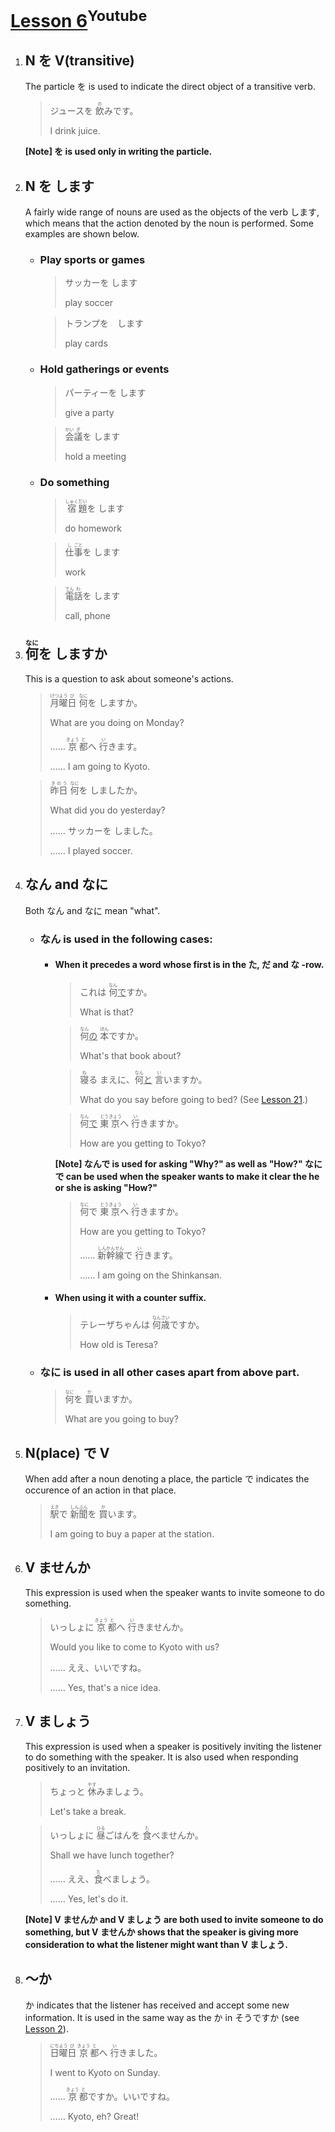 # [Lesson 6](https://www.youtube.com/watch?v=Zocvund8ypA)<sup>Youtube</sup>

1. ## N を V(transitive)

	The particle を is used to indicate the direct object of a transitive verb.

	>ジュースを <ruby>飲<rp>（</rp><rt>の</rt><rp>）</rp></ruby>みです。
	>
	>I drink juice.

	**[Note] を is used only in writing the particle.**

2. ## N を します

	A fairly wide range of nouns are used as the objects of the verb します, which means that the action denoted by the noun is performed. Some examples are shown below.

	- ### Play sports or games

		>サッカーを します
		>
		>play soccer

		>トランプを　します
		>
		>play cards

	- ### Hold gatherings or events

		>パーティーを します
		>
		>give a party

		><ruby>会<rp>（</rp><rt>かい</rt><rp>）</rp>議<rp>（</rp><rt>ぎ</rt><rp>）</rp></ruby>を します
		>
		>hold a meeting

	- ### Do something

		><ruby>宿<rp>（</rp><rt>しゅく</rt><rp>）</rp>題<rp>（</rp><rt>だい</rt><rp>）</rp></ruby>を します
		>
		>do homework

		><ruby>仕<rp>（</rp><rt>し</rt><rp>）</rp>事<rp>（</rp><rt>ごと</rt><rp>）</rp></ruby>を します
		>
		>work

		><ruby>電<rp>（</rp><rt>でん</rt><rp>）</rp>話<rp>（</rp><rt>わ</rt><rp>）</rp></ruby>を します
		>
		>call, phone

3. ## <ruby>何<rp>（</rp><rt>なに</rt><rp>）</rp></ruby>を しますか

	This is a question to ask about someone's actions.

	><ruby>月<rp>（</rp><rt>げつ</rt><rp>）</rp>曜<rp>（</rp><rt>よう</rt><rp>）</rp>日<rp>（</rp><rt>び</rt><rp>）</rp></ruby> <ruby>何<rp>（</rp><rt>なに</rt><rp>）</rp></ruby>を しますか。
	>
	>What are you doing on Monday?
	>
	>…… <ruby>京<rp>（</rp><rt>きょう</rt><rp>）</rp>都<rp>（</rp><rt>と</rt><rp>）</rp></ruby>へ <ruby>行<rp>（</rp><rt>い</rt><rp>）</rp></ruby>きます。
	>
	>…… I am going to Kyoto.

	><ruby>昨日<rp>（</rp><rt>きのう</rt><rp>）</rp></ruby> <ruby>何<rp>（</rp><rt>なに</rt><rp>）</rp></ruby>を しましたか。
	>
	>What did you do yesterday?
	>
	>…… サッカーを しました。
	>
	>…… I played soccer.

4. ## なん and なに

	Both なん and なに mean "what".

	- ### なん is used in the following cases:

		- #### When it precedes a word whose first is in the た, だ and な -row.

			>これは <ruby>何<rp>（</rp><rt>なん</rt><rp>）</rp></ruby><u>で</u>すか。
			>
			>What is that?

			><ruby>何<rp>（</rp><rt>なん</rt><rp>）</rp></ruby><u>の</u> <ruby>本<rp>（</rp><rt>ほん</rt><rp>）</rp></ruby>ですか。
			>
			>What's that book about?

			><ruby>寝<rp>（</rp><rt>ね</rt><rp>）</rp></ruby>る まえに、<ruby>何<rp>（</rp><rt>なん</rt><rp>）</rp></ruby><u>と</u> <ruby>言<rp>（</rp><rt>い</rt><rp>）</rp></ruby>いますか。
			>
			>What do you say before going to bed? (See [Lesson 21](https://github.com/flying-yogurt/JP-Memos/blob/master/grammar_notes/Lesson_21_Grammar.md).)

			><ruby>何<rp>（</rp><rt>なん</rt><rp>）</rp></ruby><u>で</u> <ruby>東<rp>（</rp><rt>とう</rt><rp>）</rp>京<rp>（</rp><rt>きょう</rt><rp>）</rp></ruby>へ <ruby>行<rp>（</rp><rt>い</rt><rp>）</rp></ruby>きますか。
			>
			>How are you getting to Tokyo?

			**[Note] なんで is used for asking "Why?" as well as "How?" なにで can be used when the speaker wants to make it clear the he or she is asking "How?"**

			><ruby>何<rp>（</rp><rt>なに</rt><rp>）</rp></ruby>で <ruby>東<rp>（</rp><rt>とう</rt><rp>）</rp>京<rp>（</rp><rt>きょう</rt><rp>）</rp></ruby>へ <ruby>行<rp>（</rp><rt>い</rt><rp>）</rp></ruby>きますか。
			>
			>How are you getting to Tokyo?
			>
			>…… <ruby>新<rp>（</rp><rt>しん</rt><rp>）</rp>幹<rp>（</rp><rt>かん</rt><rp>）</rp>線<rp>（</rp><rt>せん</rt><rp>）</rp></ruby>で <ruby>行<rp>（</rp><rt>い</rt><rp>）</rp></ruby>きます。
			>
			>…… I am going on the Shinkansan.

		- #### When using it with a counter suffix.

			>テレーザちゃんは <ruby>何<rp>（</rp><rt>なん</rt><rp>）</rp>歳<rp>（</rp><rt>さい</rt><rp>）</rp></ruby>ですか。
			>
			>How old is Teresa?

	- ### なに is used in all other cases apart from above part.

		><ruby>何<rp>（</rp><rt>なに</rt><rp>）</rp></ruby>を <ruby>買<rp>（</rp><rt>か</rt><rp>）</rp></ruby>いますか。
		>
		>What are you going to buy?

5. ## N(place) で V

	When add after a noun denoting a place, the particle で indicates the occurence of an action in that place.

	><ruby>駅<rp>（</rp><rt>えき</rt><rp>）</rp></ruby>で <ruby>新<rp>（</rp><rt>しん</rt><rp>）</rp>聞<rp>（</rp><rt>ぶん</rt><rp>）</rp></ruby>を <ruby>買<rp>（</rp><rt>か</rt><rp>）</rp></ruby>います。
	>
	>I am going to buy a paper at the station.

6. ## V ませんか

	This expression is used when the speaker wants to invite someone to do something.

	>いっしょに <ruby>京<rp>（</rp><rt>きょう</rt><rp>）</rp>都<rp>（</rp><rt>と</rt><rp>）</rp></ruby>へ <ruby>行<rp>（</rp><rt>い</rt><rp>）</rp></ruby>きませんか。
	>
	>Would you like to come to Kyoto with us?
	>
	>…… ええ、いいですね。
	>
	>…… Yes, that's a nice idea.

7. ## V ましょう

	This expression is used when a speaker is positively inviting the listener to do something with the speaker. It is also used when responding positively to an invitation.

	>ちょっと <ruby>休<rp>（</rp><rt>やす</rt><rp>）</rp></ruby>みましょう。
	>
	>Let's take a break.

	>いっしょに <ruby>昼<rp>（</rp><rt>ひる</rt><rp>）</rp></ruby>ごはんを <ruby>食<rp>（</rp><rt>た</rt><rp>）</rp></ruby>べませんか。
	>
	>Shall we have lunch together?
	>
	>…… ええ、<ruby>食<rp>（</rp><rt>た</rt><rp>）</rp></ruby>べましょう。
	>
	>…… Yes, let's do it.

	**[Note] V ませんか and V ましょう are both used to invite someone to do something, but V ませんか shows that the speaker is giving more consideration to what the listener might want than V ましょう.**

8. ## 〜か

	か indicates that the listener has received and accept some new information. It is used in the same way as the か in そうですか (see [Lesson 2](https://github.com/flying-yogurt/JP-Memos/blob/master/grammar_notes/Lesson_02_Grammar.md)).

	><ruby>日<rp>（</rp><rt>にち</rt><rp>）</rp>曜<rp>（</rp><rt>よう</rt><rp>）</rp>日<rp>（</rp><rt>び</rt><rp>）</rp></ruby> <ruby>京<rp>（</rp><rt>きょう</rt><rp>）</rp>都<rp>（</rp><rt>と</rt><rp>）</rp></ruby>へ <ruby>行<rp>（</rp><rt>い</rt><rp>）</rp></ruby>きました。
	>
	>I went to Kyoto on Sunday.
	>
	>…… <ruby>京<rp>（</rp><rt>きょう</rt><rp>）</rp>都<rp>（</rp><rt>と</rt><rp>）</rp></ruby>ですか。いいですね。
	>
	>…… Kyoto, eh? Great!
